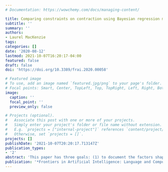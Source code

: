 ```yaml
---
# Documentation: https://wowchemy.com/docs/managing-content/

title: Comparing constraints on contraction using Bayesian regression modeling
subtitle: ''
summary: ''
authors:
- Laurel MacKenzie
tags:
categories: []
date: '2020-08-12'
lastmod: 2021-10-07T16:20:17-04:00
featured: false
draft: false
doi: 'https://doi.org/10.3389/frai.2020.00058'

# Featured image
# To use, add an image named `featured.jpg/png` to your page's folder.
# Focal points: Smart, Center, TopLeft, Top, TopRight, Left, Right, BottomLeft, Bottom, BottomRight.
image:
  caption: ''
  focal_point: ''
  preview_only: false

# Projects (optional).
#   Associate this post with one or more of your projects.
#   Simply enter your project's folder or file name without extension.
#   E.g. `projects = ["internal-project"]` references `content/project/deep-learning/index.md`.
#   Otherwise, set `projects = []`.
projects: []
publishDate: '2021-10-07T20:20:17.713147Z'
publication_types:
- '2'
abstract: 'This paper has three goals: (1) to document the factors shaping *is*-contraction in Mainstream American English; (2) to assess the extent to which these factors also shape contraction of *has*; (3) to use shared patterns of contraction across the two verbs to draw conclusions about how the varying forms are represented grammatically. While *is* has two distinct phonological forms in variation, *has* has three. This necessitates regression modeling which can handle non-binary response variables; I use Bayesian Markov chain Monte Carlo modeling. Through this modeling, I (1) uncover a number of novel predictors shaping contraction of *is*, and (2) demonstrate that many of the patterns shown by *is* are also in evidence for *has*. I also (3) argue that modeling *has*-variation as the product of two stages of binary choices — a common treatment of three-way variation in variationist sociolinguistics — cannot adequately explain the quantitative patterns, which are only compatible with a grammatical model under which three distinct forms vary with each other. The findings have theoretical and methodological consequences for sociolinguistic work on ternary variables.'
publication: '*Frontiers in Artificial Intelligence: Language and Computation*'
---
```

